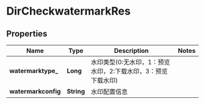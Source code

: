 # DirCheckwatermarkRes

## Properties
Name | Type | Description | Notes
------------ | ------------- | ------------- | -------------
**watermarktype_** | **Long** | 水印类型(0:无水印，1：预览水印，2:下载水印，3：预览下载水印) | 
**watermarkconfig** | **String** | 水印配置信息 | 
